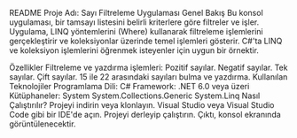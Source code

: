 README
Proje Adı: Sayı Filtreleme Uygulaması
Genel Bakış
Bu konsol uygulaması, bir tamsayı listesini belirli kriterlere göre filtreler ve işler. Uygulama, LINQ yöntemlerini (Where) kullanarak filtreleme işlemlerini gerçekleştirir ve koleksiyonlar üzerinde temel işlemleri gösterir. C#'ta LINQ ve koleksiyon işlemlerini öğrenmek isteyenler için uygun bir örnektir.

Özellikler
Filtreleme ve yazdırma işlemleri:
Pozitif sayılar.
Negatif sayılar.
Tek sayılar.
Çift sayılar.
15 ile 22 arasındaki sayıları bulma ve yazdırma.
Kullanılan Teknolojiler
Programlama Dili: C#
Framework: .NET 6.0 veya üzeri
Kütüphaneler:
System
System.Collections.Generic
System.Linq
Nasıl Çalıştırılır?
Projeyi indirin veya klonlayın.
Visual Studio veya Visual Studio Code gibi bir IDE'de açın.
Projeyi derleyip çalıştırın.
Çıktı, konsol ekranında görüntülenecektir.
